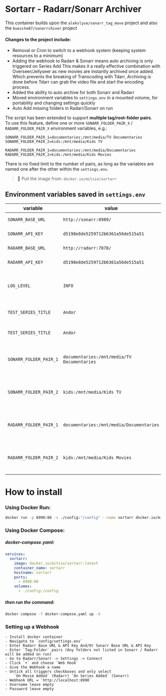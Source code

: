 # Sortarr - Radarr/Sonarr Archiver

This container builds upon the `alekslyse/sonarr_tag_move` project
and also the `buesche87/sonarrchiver` project

#### Changes to the project include:

- Removal or Cron to switch to a webhook system (keeping system resources to a minimum)
- Adding the webhook to Radarr & Sonarr means auto archiving is only triggered on Series Add
  This makes it a really effective combination with Overseer/Jellyseer as new movies are 
  instantly archived once added.
  Which prevents the breaking of Transcoding with Tdarr, Archiving is done before Tdarr 
  can grab the video file and start the encoding process.
- Added the ability to auto archive for both Sonarr and Radarr
- Moved environment variables to `settings.env` in a mounted volume, for portability and 
  changing settings quickly
- Auto Add missing folders in Radarr/Sonarr on run

The script has been extended to support **multiple tag/root-folder pairs**.  
To use this feature, define one or more `SONARR_FOLDER_PAIR_X` / `RADARR_FOLDER_PAIR_X` environment variables, e.g.:

	SONARR_FOLDER_PAIR_1=documentaries:/mnt/media/TV Documentaries
    SONARR_FOLDER_PAIR_2=kids:/mnt/media/Kids TV
	
	RADARR_FOLDER_PAIR_1=documentaries:/mnt/media/Documentaries
    RADARR_FOLDER_PAIR_2=kids:/mnt/media/Kids Movies

There is no fixed limit to the number of pairs, as long as the variables are named one after the other within the `settings.env`.

> 🐳 Pull the image from: `docker.io/mitsie/sortarr`

## Environment variables saved in `settings.env`

| variable | value | explanation |
| ----------- | ----------- | ----------- |
| `SONARR_BASE_URL` | `http://sonarr:8989/` | Sonarr API endpoint |
| `SONARR_API_KEY` | `d5198e8de5259712b6361a56de515a51` | Sonarr API key |
| `RADARR_BASE_URL` | `http://radarr:7878/` | Radarr API endpoint |
| `RADARR_API_KEY` | `d5198e8de5259712b6361a56de515a51` | Radarr API key |
| `LOG_LEVEL` | `INFO` | Log level (`DEBUG`, `INFO`, `WARNING`, `ERROR`) |
| `TEST_SERIES_TITLE` | `Andor` | Keep empty to process all series |
| `TEST_SERIES_TITLE` | `Andor` | Keep empty to process all movies |
| `SONARR_FOLDER_PAIR_1` | `documentaries:/mnt/media/TV Documentaries` | Tag and root folder seperated by a `:` colon character |
| `SONARR_FOLDER_PAIR_2` | `kids:/mnt/media/Kids TV` | Tag and root folder seperated by a `:` colon character |
| `RADARR_FOLDER_PAIR_1` | `documentaries:/mnt/media/Documentaries` | Tag and root folder seperated by a `:` colon character |
| `RADARR_FOLDER_PAIR_2` | `kids:/mnt/media/Kids Movies` | Tag and root folder seperated by a `:` colon character |

# How to install

### Using Docker Run: ###

```sh
docker run -p 8990:80 -v ./config:"/config" --name sortarr docker.io/mitsie/sortarr -d
```

### Using Docker Compose:
	
##### docker-compose.yaml:

```yaml
services:
  sortarr:
	image: docker.io/mitsie/sortarr:latest
	container_name: sortarr
	hostname: sortarr
	ports: 
	  - 8990:80
	volumes:
	  - ./config:/config
```
##### then run the command:
```sh
docker compose -f docker-compose.yaml up -d
```

### Setting up a Webhook

	- Install docker container
	- Navigate to `config/settings.env`
	- Enter Radarr Base URL & API Key And/Or Sonarr Base URL & API Key
	- Enter `Tag:Folder` pairs (Any folders not listed in Sonarr / Radarr will be added on run)	
	- Go to Radarr/Sonarr -> Settings -> Connect
	- Click `+` and choose `Web Hook`
	- Give the Webhook a name
	- Untick all triggers checkboxes and only select 
		`On Movie Added` (Radarr) `On Series Added` (Sonarr)
	- Webhook URL = `http://localhost:8990`
	- Username leave empty
	- Password leave empty
